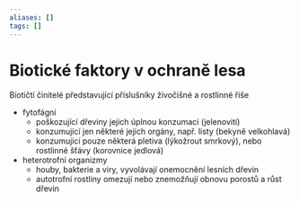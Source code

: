 ```yaml
---
aliases: []
tags: []
---
```

# Biotické faktory v ochraně lesa
Biotičtí činitelé představující příslušníky živočišné a rostlinné říše
- fytofágní
	- poškozující dřeviny jejich úplnou konzumací (jelenovití)
	- konzumující jen některé jejich orgány, např. listy (bekyně velkohlavá)
	- konzumující pouze některá pletiva (lýkožrout smrkový), nebo rostlinné šťávy (korovnice jedlová)
- heterotrofní organizmy
	- houby, bakterie a viry, vyvolávají onemocnění lesních dřevin
	- autotrofní rostliny omezují nebo znemožňují obnovu porostů a růst dřevin